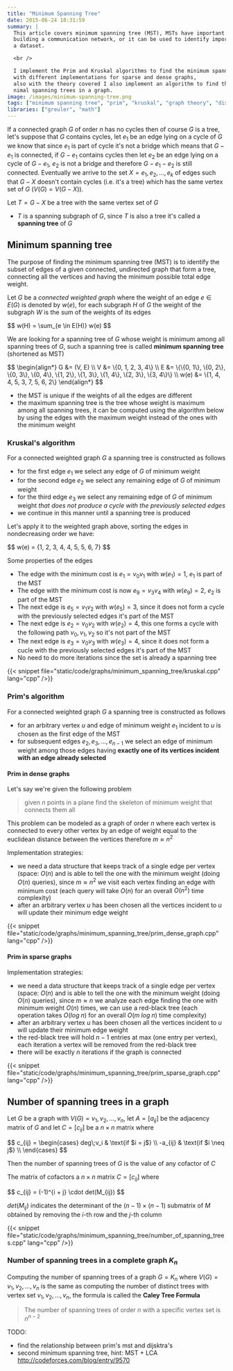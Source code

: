 ```yaml
---
title: "Minimum Spanning Tree"
date: 2015-06-24 18:31:59
summary: |
  This article covers minimum spanning tree (MST), MSTs have important applications, MST can be used to minimize the cost of
  building a communication network, or it can be used to identify important features or patterns in
  a dataset.

  <br />

  I implement the Prim and Kruskal algorithms to find the minimum spanning tree in a graph
  with different implementations for sparse and dense graphs,
  also with the theory covered I also implement an algorithm to find the number of
  nimal spanning trees in a graph.
image: /images/minimum-spanning-tree.png
tags: ["minimum spanning tree", "prim", "kruskal", "graph theory", "disjoint set", "union find"]
libraries: ["greuler", "math"]
---
```


If a connected graph $G$ of order $n$ has no cycles then of course $G$ is a tree, let's suppose that $G$ contains cycles, let $e_1$ be an edge lying on a cycle of $G$ we know that since $e_1$ is part of cycle it's not a bridge which means that $G - e_1$ is connected, if $G - e_1$ contains cycles then let $e_2$ be an edge lying on a cycle of $G - e_1$, $e_2$ is not a bridge and therefore $G - e_1 - e_2$ is still connected. Eventually we arrive to the set $X = {e_1, e_2, \ldots, e_k}$ of edges such that $G - X$ doesn't contain cycles (i.e. it's a tree) which has the same vertex set of $G$ ($V(G) = V(G - X)$).

Let $T = G - X$ be a tree with the same vertex set of $G$

- $T$ is a spanning subgraph of $G$, since $T$ is also a tree it's called a **spanning tree** of $G$

<div id="figure-spanning-tree"></div>

## Minimum spanning tree

The purpose of finding the minimum spanning tree (MST) is to identify the subset of edges of a given connected, undirected graph that form a tree, connecting all the vertices and having the minimum possible total edge weight.

Let $G$ be a *connected weighted graph* where the weight of an edge $e \in E(G)$ is denoted by $w(e)$, for each subgraph $H$ of $G$ the weight of the subgraph $W$ is the sum of the weights of its edges

<div>$$
w(H) = \sum_{e \in E(H)} w(e)
$$</div>

We are looking for a spanning tree of $G$ whose weight is minimum among all spanning trees of $G$, such a spanning tree is called **minimum spanning tree** (shortened as MST)

<div id="figure-minimum-spanning-tree"></div>

<div>$$
\begin{align*}
G &= (V, E) \\
V &= \{0, 1, 2, 3, 4\} \\
E &= \{\{0, 1\}, \{0, 2\}, \{0, 3\}, \{0, 4\}, \{1, 2\}, \{1, 3\}, \{1, 4\}, \{2, 3\}, \{3, 4\}\} \\
w(e) &= \{1, 4, 4, 5, 3, 7, 5, 6, 2\}
\end{align*}
$$</div>

- the MST is unique if the weights of all the edges are different
- the maximum spanning tree is the tree whose weight is maximum among all spanning trees, it can be computed using the algorithm below by using the edges with the maximum weight instead of the ones with the minimum weight

### Kruskal's algorithm

For a connected weighted graph $G$ a spanning tree is constructed as follows

- for the first edge $e_1$ we select any edge of $G$ of minimum weight
- for the second edge $e_2$ we select any remaining edge of $G$ of minimum weight
- for the third edge $e_3$ we select any remaining edge of $G$ of minimum weight *that does not produce a cycle with the previously selected edges*
- we continue in this manner until a spanning tree is produced

Let's apply it to the weighted graph above, sorting the edges in nondecreasing order we have:

<div>$$
w(e) = {1, 2, 3, 4, 4, 5, 5, 6, 7}
$$</div>

Some properties of the edges

- The edge with the minimum cost is $e_1 = v_0v_1$ with $w(e_1) = 1$, $e_1$ is part of the MST
- The edge with the minimum cost is now $e_9 = v_3v_4$ with $w(e_9) = 2$, $e_2$ is part of the MST
- The next edge is $e_5 = v_1v_2$ with $w(e_5) = 3$, since it does not form a cycle with the previously selected edges it's part of the MST
- The next edge is $e_2 = v_0v_2$ with $w(e_2) = 4$, this one forms a cycle with the following path $v_0,v_1,v_2$ so it's not part of the MST
- The next edge is $e_3 = v_0v_3$ with $w(e_3) = 4$, since it does not form a cucle with the previously selected edges it's part of the MST
- No need to do more iterations since the set is already a spanning tree

{{< snippet file="static/code/graphs/minimum_spanning_tree/kruskal.cpp" lang="cpp" />}}

### Prim's algorithm

For a connected weighted graph $G$ a spanning tree is constructed as follows

- for an arbitrary vertex $u$ and edge of minimum weight $e_1$ incident to $u$ is chosen as the first edge of the MST
- for subsequent edges $e_2, e_3, \ldots, e_{n - 1}$ we select an edge of minimum weight among those edges having **exactly one of its vertices incident with an edge already selected**

#### Prim in dense graphs

Let's say we're given the following problem

> given $n$ points in a plane find the skeleton of minimum weight that connects them all

This problem can be modeled as a graph of order $n$ where each vertex is connected to every other vertex by an edge of weight equal to the euclidean distance between the vertices therefore $m \approx n^2$

Implementation strategies:

- we need a data structure that keeps track of a single edge per vertex (space: $O(n)$ and is able to tell the one with the minimum weight (doing $O(n)$ queries), since $m \approx n^2$ we visit each vertex finding an edge with minimum cost (each query will take $O(n)$ for an overall $O(n^2)$ time complexity)
- after an arbitrary vertex $u$ has been chosen all the vertices incident to $u$ will update their minimum edge weight

{{< snippet file="static/code/graphs/minimum_spanning_tree/prim_dense_graph.cpp" lang="cpp" />}}

#### Prim in sparse graphs

Implementation strategies:

- we need a data structure that keeps track of a single edge per vertex (space: $O(n)$ and is able to tell the one with the minimum weight (doing $O(n)$ queries), since $m \approx n$ we analyze each edge finding the one with minimum weight $O(n)$ times, we can use a red-black tree (each operation takes $O(log\;n)$ for an overall $O(m\;log \;n)$ time complexity)
- after an arbitrary vertex $u$ has been chosen all the vertices incident to $u$ will update their minimum edge weight
- the red-black tree will hold $n - 1$ entries at max (one entry per vertex), each iteration a vertex will be removed from the red-black tree
- there will be exactly $n$ iterations if the graph is connected

{{< snippet file="static/code/graphs/minimum_spanning_tree/prim_sparse_graph.cpp" lang="cpp" />}}

## Number of spanning trees in a graph

Let $G$ be a graph with $V(G) = {v_1, v_2, \ldots, v_n}$, let $A = [a_{ij}]$ be the adjacency matrix of $G$ and let $C = [c_{ij}]$ be a $n \times n$ matrix where

<div>$$
c_{ij} = \begin{cases}
deg\;v_i & \text{if $i = j$} \\
-a_{ij} & \text{if $i \neq j$} \\
\end{cases}
$$</div>

Then the number of spanning trees of $G$ is the value of any cofactor of $C$

The matrix of cofactors a $n \times n$ matrix $C = [c_{ij}]$ where

<div>$$
c_{ij} = (-1)^{i + j} \cdot det(M_{ij})
$$</div>

$det(M_{ij})$ indicates the determinant of the $(n - 1) \times (n - 1)$ submatrix of $M$ obtained by removing the $i$-th row and the $j$-th column

{{< snippet file="static/code/graphs/minimum_spanning_tree/number_of_spanning_trees.cpp" lang="cpp" />}}

### Number of spanning trees in a complete graph $K_n$

Computing the number of spanning trees of a graph $G = K_n$ where $V(G) = {v_1, v_2, \ldots, v_n}$ is the same as computing the number of distinct trees with vertex set ${v_1, v_2, \ldots, v_n}$, the formula is called the **Caley Tree Formula**

> The number of spanning trees of order $n$ with a specific vertex set is $n^{n - 2}$

TODO:

- find the relationship between prim's mst and dijsktra's
- second minimum spanning tree, hint: MST + LCA http://codeforces.com/blog/entry/9570

<script src="/js/graph/trees/spanning-tree.js"></script>
